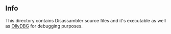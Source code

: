 ## Info 

This directory contains Disassambler source files and it's executable as well as 
[OllyDBG](https://www.ollydbg.de) for debugging purposes.
